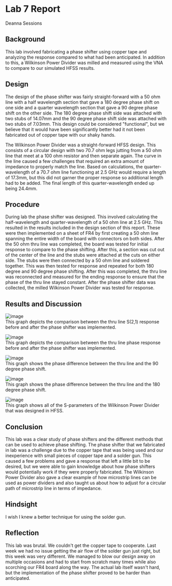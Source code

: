 # Lab 7 Report
Deanna Sessions

## Background
This lab involved fabricating a phase shifter using copper tape and analyzing the response compared to what had been anticipated. In addition to this, a Wilkinson Power Divider was milled and measured using the VNA to compare to our simulated HFSS results.

## Design
The design of the phase shifter was fairly straight-forward with a 50 ohm line with a half wavelength section that gave a 180 degree phase shift on one side and a quarter wavelength section that gave a 90 degree phase shift on the other side. The 180 degree phase shift side was attached with two stubs of 14.07mm and the 90 degree phase shift side was attached with two stubs of 7.03mm. This design could be considered "functional", but we believe that it would have been significantly better had it not been fabricated out of copper tape with our shaky hands.

The Wilkinson Power Divider was a straight-forward HFSS design. This consists of a circular design with two 70.7 ohm legs jutting from a 50 ohm line that meet at a 100 ohm resistor and then separate again. The curve in the line caused a few challenges that required an extra amount of impedance to properly match the line. Based on calculations, the quarter-wavelength of a 70.7 ohm line functioning at 2.5 GHz would require a length of 17.3mm, but this did not garner the proper response so additional length had to be added. The final length of this quarter-wavelength ended up being 24.4mm. 

## Procedure
During lab the phase shifter was designed. This involved calculating the half-wavelength and quarter-wavelength of a 50 ohm line at 2.5 GHz. This resulted in the results included in the design section of this report. These were then implemented on a sheet of FR4 by first creating a 50 ohm line spanning the entire width of the board with connectors on both sides. After the 50 ohm thru line was completed, the board was tested for initial response to compare to the phase shifting. After this, a section was cut out of the center of the line and the stubs were attached at the cuts on either side. The stubs were then connected by a 50 ohm line and soldered together. This was then tested for response and repeated for both 180 degree and 90 degree phase shifting. After this was completed, the thru line was reconnected and measured for the ending response to ensure that the phase of the thru line stayed constant. After the phase shifter data was collected, the milled Wilkinson Power Divider was tested for response.   

## Results and Discussion
![image](https://github.com/CourseReps/ECEN452-Spring2016/blob/master/Students/deannasessions/Lab_7/Lab7_PhaseShifter_Thru_Measured.png)<br>
This graph depicts the comparison between the thru line S(2,1) response before and after the phase shifter was implemented.

![image](https://github.com/CourseReps/ECEN452-Spring2016/blob/master/Students/deannasessions/Lab_7/Lab7_PhaseShifter_Thru_Phase.png)<br>
This graph depicts the comparison between the thru line phase response before and after the phase shifter was implemented.

![image](https://github.com/CourseReps/ECEN452-Spring2016/blob/master/Students/deannasessions/Lab_7/Lab7_90deg_phase_shift.png)<br>
This graph shows the phase difference between the thru line and the 90 degree phase shift.

![image](https://github.com/CourseReps/ECEN452-Spring2016/blob/master/Students/deannasessions/Lab_7/Lab7_180deg_phase_shift.png)<br>
This graph shows the phase difference between the thru line and the 180 degree phase shift.

![image](https://github.com/CourseReps/ECEN452-Spring2016/blob/master/Students/deannasessions/Lab_7/Lab7_Wilkinson_Everything.png)<br>
This graph shows all of the S-parameters of the Wilkinson Power Divider that was designed in HFSS.

## Conclusion
This lab was a clear study of phase shifters and the different methods that can be used to achieve phase shifting. The phase shifter that we fabricated in lab was a challenge due to the copper tape that was being used and our inexperience with small pieces of copper tape and a solder gun. This caused a few problems and gave a response that left a little bit to be desired, but we were able to gain knowledge about how phase shifters would potentially work if they were properly fabricated. The Wilkinson Power Divider also gave a clear example of how microstrip lines can be used as power dividers and also taught us about how to adjust for a circular path of microstrip line in terms of impedance.

## Hindsight
I wish I knew a better technique for using the solder gun.

## Reflection
This lab was brutal. We couldn't get the copper tape to cooperate. Last week we had no issue getting the air flow of the solder gun just right, but this week was very different. We managed to blow our design away on multiple occasions and had to start from scratch many times while also scorching our FR4 board along the way. The actual lab itself wasn't hard, but the implementation of the phase shifter proved to be harder than anticipated.
